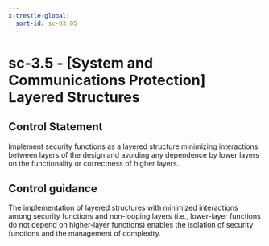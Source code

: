 ```yaml
---
x-trestle-global:
  sort-id: sc-03.05
---
```


# sc-3.5 - \[System and Communications Protection\] Layered Structures

## Control Statement

Implement security functions as a layered structure minimizing interactions between layers of the design and avoiding any dependence by lower layers on the functionality or correctness of higher layers.

## Control guidance

The implementation of layered structures with minimized interactions among security functions and non-looping layers (i.e., lower-layer functions do not depend on higher-layer functions) enables the isolation of security functions and the management of complexity.
